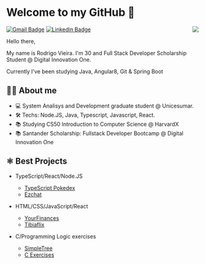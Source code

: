 # Welcome to my GitHub 👋

<img align="right" src="https://media.giphy.com/media/hnqDFNnO8lPzVYURIZ/giphy.gif">

[![Gmail Badge](https://img.shields.io/badge/-Gmail-c14438?style=for-the-badge&logo=Gmail&logoColor=white&link=mailto:draorjv@gmail.com)](mailto:draorjv@gmail.com)
[![Linkedin Badge](https://img.shields.io/badge/-LinkedIn-blue?style=for-the-badge&logo=Linkedin&logoColor=white&link=https://www.linkedin.com/in/rodrigojv/)](https://www.linkedin.com/in/rodrigojv/)

Hello there,

My name is Rodrigo Vieira. I'm 30 and Full Stack Developer Scholarship Student @ Digital Innovation One. 

Currently I've been studying Java, Angular8, Git & Spring Boot

## 👨‍💻 About me 
- 💻 System Analisys and Development graduate student @ Unicesumar.
- 🛠 Techs: Node.JS, Java, Typescript, Javascript, React.
- 📚 Studying CS50 Introduction to Computer Science @ HarvardX
- 📚 Santander Scholarship: Fullstack Developer Bootcamp @ Digital Innovation One

## ⚛️ Best Projects
- TypeScript/React/Node.JS
    - [TypeScript Pokedex](https://github.com/RodrigoJVieira/TypeScript-Pokedex)
    - [Ezchat](https://github.com/RodrigoJVieira/ezchat)
    
- HTML/CSS/JavaScript/React
    - [YourFinances](https://github.com/RodrigoJVieira/yourfinances)
    - [Tibiaflix](https://github.com/RodrigoJVieira/tibiaflix)
 
- C/Programming Logic exercises
    - [SimpleTree](https://github.com/RodrigoJVieira/simpletree)
    - [C Exercises](https://github.com/RodrigoJVieira/Learning-C)
